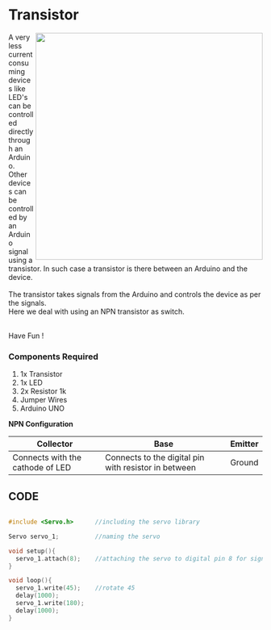 <h1>Transistor</h1>

<div>
    <img width=450 align=right src="https://github.com/Curovearth/Dive-into-Electronics/blob/main/Basics%201/11-Transistor/transistor.png">
    <p>A very less current consuming devices like LED's can be controlled directly through an Arduino. Other devices can be controlled by an Arduino signal using a transistor. In such case a transistor is there between an Arduino and the device.<br><br>
        The transistor takes signals from the Arduino and controls the device as per the signals.<br>
      Here we deal with using an NPN transistor as switch.<br><br>
        

  Have Fun !</p>
    
  <h3>Components Required</h3>
  <ol>
    <li>1x Transistor</li>
    <li>1x LED</li>
    <li>2x Resistor 1k</li>
    <li>Jumper Wires</li>
    <li>Arduino UNO</li>
  </ol>
    
</div>

<b>NPN Configuration</b>

| Collector | Base | Emitter |
| --- | --- | --- |
| Connects with the cathode of LED | Connects to the digital pin with resistor in between | Ground |

  
## CODE
```C++

#include <Servo.h>      //including the servo library

Servo servo_1;          //naming the servo

void setup(){
  servo_1.attach(8);    //attaching the servo to digital pin 8 for signal input
}

void loop(){
  servo_1.write(45);    //rotate 45
  delay(1000);
  servo_1.write(180);
  delay(1000);
}


```
